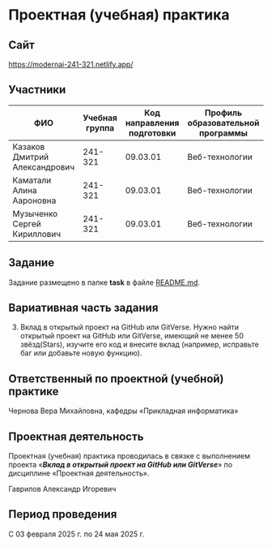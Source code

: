 # Проектная (учебная) практика

## Cайт
https://modernai-241-321.netlify.app/

## Участники

| ФИО | Учебная группа | Код направления подготовки | Профиль образовательной программы |
|-|-|-|-|
| Казаков Дмитрий Александрович |241-321|09.03.01|Веб-технологии|
| Каматали Алина Аароновна |241-321|09.03.01|Веб-технологии|
| Музыченко Сергей Кириллович |241-321|09.03.01|Веб-технологии|

## Задание

Задание размещено в папке **task** в файле [README.md](task/README.md).

## Вариативная часть задания

3. Вклад в открытый проект на GitHub или GitVerse. 
Нужно найти открытый проект на GitHub или GitVerse, имеющий не менее 50 звёзд(Stars), изучите его код и внесите вклад (например, исправьте баг или добавьте новую функцию).

## Ответственный по проектной (учебной) практике

Чернова Вера Михайловна, кафедры «Прикладная информатика»

## Проектная деятельность

Проектная (учебная) практика проводилась в связке с выполнением проекта «***Вклад в открытый проект на GitHub или GitVerse***» по дисциплине «Проектная деятельность».

Гаврилов Александр Игоревич

## Период проведения

С 03 февраля 2025 г. по 24 мая 2025 г.
